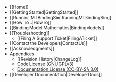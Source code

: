 <!-- This is the sidebar for the web-based documentation. -->
* [[Home]]
* [[Getting Started|GettingStarted]]
* [[Running MTBindingSim|RunningMTBindingSim]]
* [[How To...|HowTo]]
* [[Binding Model Mathematics|BindingModels]]
* [[Troubleshooting]]
  * [[Filing A Support Ticket|FilingATicket]]
* [[Contact the Developers|ContactUs]]
* [[Acknowledgments]]
* Appendices
  * [[Revision History|ChangeLog]]
  * [Code License (GNU GPLv3)](https://raw.github.com/jtophilip/mtbindingsim/master/COPYING)
  * [Documentation License (CC-BY-SA 3.0)](https://raw.github.com/jtophilip/mtbindingsim/master/doc/COPYING)
* [[Developer Documentation|DeveloperDocs]]

<!-- FIXME: developer docs -->
